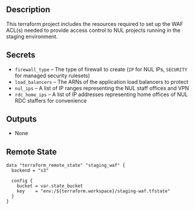 ## Description

This terraform project includes the resources required to set up the WAF ACL(s) needed to provide access control to NUL projects running in the staging environment.

## Secrets

* `firewall_type` – The type of firewall to create (`IP` for NUL IPs, `SECURITY` for managed security rulesets)
* `load_balancers` – The ARNs of the application load balancers to protect
* `nul_ips` – A list of IP ranges representing the NUL staff offices and VPN
* `rdc_home_ips` – A list of IP addresses representing home offices of NUL RDC staffers for convenience

## Outputs

* None

## Remote State

```
data "terraform_remote_state" "staging_waf" {
  backend = "s3"

  config {
    bucket = var.state_bucket
    key    = "env:/${terraform.workspace}/staging-waf.tfstate"
  }
}
```

